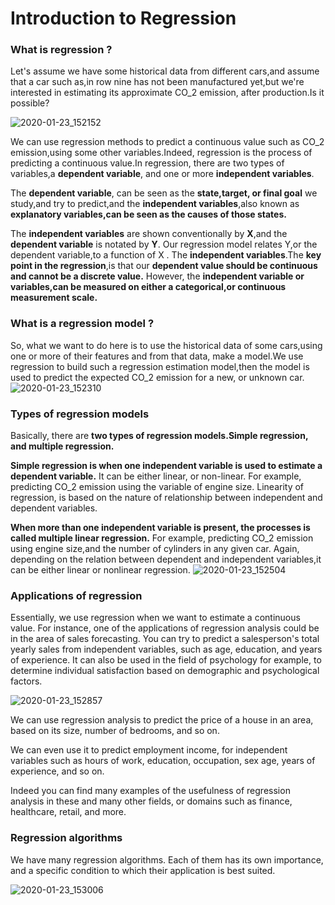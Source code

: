 # Introduction to Regression

### What is regression ?
Let's assume we have some historical data from different cars,and assume that a car such as,in row nine has not been manufactured yet,but we're interested in estimating its approximate CO_2 emission, after production.Is it possible?

![2020-01-23_152152](https://user-images.githubusercontent.com/46414243/72987991-2036d380-3df4-11ea-9851-7cb69e82b321.png)

We can use regression methods to predict a continuous value such as CO_2 emission,using some other variables.Indeed, regression is the process of predicting a continuous value.In regression, there are two types of variables,a **dependent variable**, and one or more **independent variables**.

The **dependent variable**, can be seen as the **state,target, or final goal** we study,and try to predict,and the **independent variables**,also known as **explanatory variables,can be seen as the causes of those states.**


The **independent variables** are shown conventionally by **X**,and the **dependent variable** is notated by **Y**.
Our regression model relates Y,or the dependent variable,to a function of X .
The **independent variables**.The **key point in the regression**,is that our **dependent value should be continuous and cannot be a discrete value.**
However, the **independent variable or variables,can be measured on either a categorical,or continuous measurement scale.**

### What is a regression model ?
So, what we want to do here is to use the historical data of some cars,using one or more of their features and from that data, make a model.We use regression to build such a regression estimation model,then the model is used to predict the expected CO_2 emission for a new, or unknown car.
![2020-01-23_152310](https://user-images.githubusercontent.com/46414243/72988084-4a889100-3df4-11ea-91b8-e60dfc98fdb6.png)

### Types of regression models
Basically, there are **two types of regression models.Simple regression, and multiple regression.**

**Simple regression is when one independent variable is used to estimate a dependent variable.** It can be either linear, or non-linear.
For example, predicting CO_2 emission using the variable of engine size.
Linearity of regression, is based on the nature of relationship between independent and dependent variables.

**When more than one independent variable is present, the processes is called multiple linear regression.** For example, predicting CO_2 emission using engine size,and the number of cylinders in any given car. Again, depending on the relation between dependent and independent variables,it can be either linear or nonlinear regression.
![2020-01-23_152504](https://user-images.githubusercontent.com/46414243/72988238-8e7b9600-3df4-11ea-8cce-e6efedd78eb9.png)


### Applications of regression
Essentially, we use regression when we want to estimate a continuous value. 
For instance, one of the applications of regression analysis could be in the area of sales forecasting. You can try to predict a salesperson's total yearly sales from independent variables, such as age, education, and years of experience. It can also be used in the field of psychology for example, to determine individual satisfaction based on demographic and psychological factors. 

![2020-01-23_152857](https://user-images.githubusercontent.com/46414243/72988583-2e392400-3df5-11ea-961e-9dec221688b5.png)

We can use regression analysis to predict the price of a house in an area, based on its size, number of bedrooms, and so on.

We can even use it to predict employment income, for independent variables such as hours of work, education, occupation, sex age, years of experience, and so on. 

Indeed you can find many examples of the usefulness of regression analysis in these and many other fields, or domains such as finance, healthcare, retail, and more.

### Regression algorithms
We have many regression algorithms. 
Each of them has its own importance, and a specific condition to which their application is best suited.

![2020-01-23_153006](https://user-images.githubusercontent.com/46414243/72988658-59bc0e80-3df5-11ea-81ba-868ee344e5b7.png)





